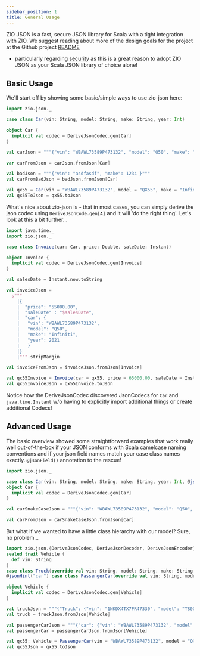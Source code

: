 ```yaml
---
sidebar_position: 1
title: General Usage
---
```


ZIO JSON is a fast, secure JSON library for Scala with a tight integration with ZIO. We suggest reading about more of
the design goals for the project at the Github project [README](https://github.com/zio/zio-json/blob/develop/README.md)
- particularly regarding [security](https://github.com/zio/zio-json/blob/develop/README.md#security)
as this is a great reason to adopt ZIO JSON as your Scala JSON library of choice alone!

## Basic Usage

We'll start off by showing some basic/simple ways to use zio-json here:

```scala mdoc
import zio.json._

case class Car(vin: String, model: String, make: String, year: Int)

object Car {
  implicit val codec = DeriveJsonCodec.gen[Car]
}

val carJson = """{"vin": "WBAWL73589P473132", "model": "Q50", "make": "Infiniti", "year": 2021}"""

var carFromJson = carJson.fromJson[Car]

val badJson = """{"vin": "asdfasdf", "make": 1234 }"""
val carFromBadJson = badJson.fromJson[Car]

val qx55 = Car(vin = "WBAWL73589P473132", model = "QX55", make = "Infiniti", year = 2022)
val qx55ToJson = qx55.toJson
```

What's nice about zio-json is - that in most cases, you can simply derive the json codec using `DeriveJsonCode.gen[A]`
and it will 'do the right thing'. Let's look at this a bit further...

```scala mdoc
import java.time._
import zio.json._

case class Invoice(car: Car, price: Double, saleDate: Instant)

object Invoice {
  implicit val codec = DeriveJsonCodec.gen[Invoice]
}

val salesDate = Instant.now.toString

val invoiceJson =
  s"""
    |{
    |  "price": "55000.00",
    |  "saleDate" : "$salesDate",
    |  "car": {
    |   "vin": "WBAWL73589P473132", 
    |   "model": "Q50", 
    |   "make": "Infiniti", 
    |   "year": 2021
    |   }
    |}
    |""".stripMargin

val invoiceFromJson = invoiceJson.fromJson[Invoice]

val qx55Invoice = Invoice(car = qx55, price = 65000.00, saleDate = Instant.now)
val qx55InvoiceJson = qx55Invoice.toJson


```

Notice how the DeriveJsonCodec discovered JsonCodecs for `Car` and `java.time.Instant` w/o having to explicitly import
additional things or create additional Codecs!

## Advanced Usage


The basic overview showed some straightforward examples that work really well out-of-the-box if your JSON conforms with
Scala camelcase naming conventions and if your json field names match your case class names exactly. `@jsonField()`
annotation to the rescue!

```scala mdoc:reset
import zio.json._

case class Car(vin: String, model: String, make: String, year: Int, @jsonField("model_trim") trim: String)
object Car {
  implicit val codec = DeriveJsonCodec.gen[Car]
}

val carSnakeCaseJson = """{"vin": "WBAWL73589P473132", "model": "Q50", "make": "Infiniti", "year": 2021, "model_trim": "400 Red Sport"}"""

val carFromJson = carSnakeCaseJson.fromJson[Car]


```

But what if we wanted to have a little class hierarchy with our model? Sure, no problem...

```scala mdoc
import zio.json.{DeriveJsonCodec, DeriveJsonDecoder, DeriveJsonEncoder}
sealed trait Vehicle {
  def vin: String
}
case class Truck(override val vin: String, model: String, make: String, year: Int, hasSleeper: Boolean) extends Vehicle
@jsonHint("car") case class PassengerCar(override val vin: String, model: String, make: String, year: Int, seats: Int) extends Vehicle

object Vehicle {
  implicit val codec = DeriveJsonCodec.gen[Vehicle]
}

val truckJson = """{"Truck": {"vin": "1NKDX4TX7PR47330", "model": "T800", "make": "Kenworth", "year": 2015, "hasSleeper": false}}"""
val truck = truckJson.fromJson[Vehicle]

val passengerCarJson = """{"car": {"vin": "WBAWL73589P473132", "model": "Q50", "make": "Infiniti", "year": 2021, "seats": 5}}"""
val passengerCar = passengerCarJson.fromJson[Vehicle]

val qx55: Vehicle = PassengerCar(vin = "WBAWL73589P473132", model = "QX55", make = "Infiniti", year = 2022, seats = 5)
val qx55Json = qx55.toJson

```
